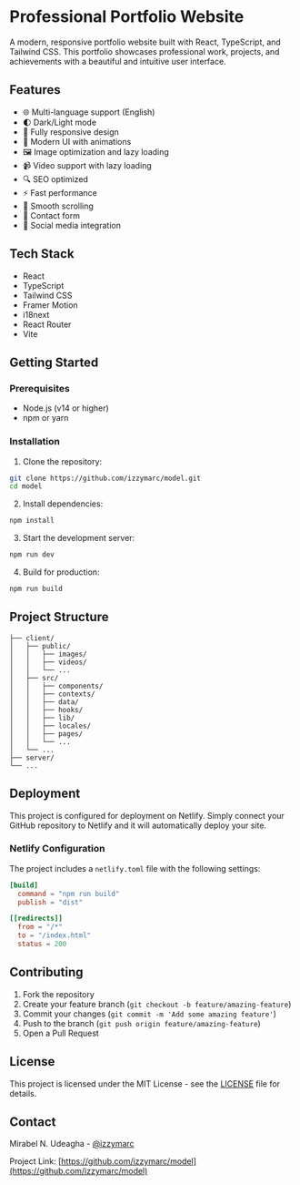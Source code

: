 # Professional Portfolio Website

A modern, responsive portfolio website built with React, TypeScript, and Tailwind CSS. This portfolio showcases professional work, projects, and achievements with a beautiful and intuitive user interface.

## Features

- 🌐 Multi-language support (English)
- 🌓 Dark/Light mode
- 📱 Fully responsive design
- 🎨 Modern UI with animations
- 🖼️ Image optimization and lazy loading
- 📹 Video support with lazy loading
- 🔍 SEO optimized
- ⚡ Fast performance
- 🎯 Smooth scrolling
- 📧 Contact form
- 📱 Social media integration

## Tech Stack

- React
- TypeScript
- Tailwind CSS
- Framer Motion
- i18next
- React Router
- Vite

## Getting Started

### Prerequisites

- Node.js (v14 or higher)
- npm or yarn

### Installation

1. Clone the repository:
```bash
git clone https://github.com/izzymarc/model.git
cd model
```

2. Install dependencies:
```bash
npm install
```

3. Start the development server:
```bash
npm run dev
```

4. Build for production:
```bash
npm run build
```

## Project Structure

```
├── client/
│   ├── public/
│   │   ├── images/
│   │   ├── videos/
│   │   └── ...
│   ├── src/
│   │   ├── components/
│   │   ├── contexts/
│   │   ├── data/
│   │   ├── hooks/
│   │   ├── lib/
│   │   ├── locales/
│   │   ├── pages/
│   │   └── ...
│   └── ...
├── server/
└── ...
```

## Deployment

This project is configured for deployment on Netlify. Simply connect your GitHub repository to Netlify and it will automatically deploy your site.

### Netlify Configuration

The project includes a `netlify.toml` file with the following settings:

```toml
[build]
  command = "npm run build"
  publish = "dist"

[[redirects]]
  from = "/*"
  to = "/index.html"
  status = 200
```

## Contributing

1. Fork the repository
2. Create your feature branch (`git checkout -b feature/amazing-feature`)
3. Commit your changes (`git commit -m 'Add some amazing feature'`)
4. Push to the branch (`git push origin feature/amazing-feature`)
5. Open a Pull Request

## License

This project is licensed under the MIT License - see the [LICENSE](LICENSE) file for details.

## Contact

Mirabel N. Udeagha - [@izzymarc](https://github.com/izzymarc)

Project Link: [https://github.com/izzymarc/model](https://github.com/izzymarc/model) 